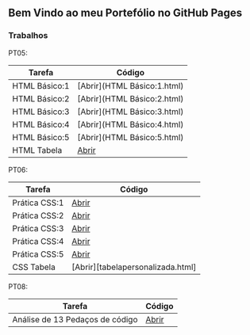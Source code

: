 ## Bem Vindo ao meu Portefólio no GitHub Pages


### Trabalhos

PT05:

| Tarefa | Código |
| ------ | ------ |
| HTML Básico:1 | [Abrir](HTML Básico:1.html) |
| HTML Básico:2 | [Abrir](HTML Básico:2.html) |
| HTML Básico:3 | [Abrir](HTML Básico:3.html) |
| HTML Básico:4 | [Abrir](HTML Básico:4.html) |
| HTML Básico:5 | [Abrir](HTML Básico:5.html) |
| HTML Tabela | [Abrir](tabela.html) |

PT06:

| Tarefa | Código |
| ------ | ------ |
| Prática CSS:1 | [Abrir](exemplo1.css) |
| Prática CSS:2 | [Abrir](exemplo2.css) |
| Prática CSS:3 | [Abrir](exemplo3.css) |
| Prática CSS:4 | [Abrir](exemplo4.css) |
| Prática CSS:5 | [Abrir](exemplo5.css) |
| CSS Tabela | [Abrir][tabelapersonalizada.html] |

PT08:

| Tarefa | Código |
| ------ | ------ |
| Análise de 13 Pedaços de código | [Abrir](pt08passo3.html) |

